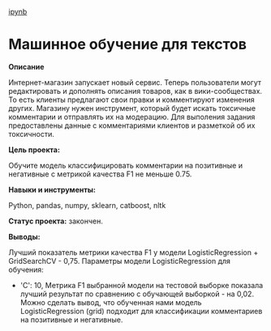 [ipynb](https://github.com/LarisaChekanova/yandex_practicum/blob/main/Машинное%20обучение%20для%20текстов/ML_NLP.ipynb)

# Машинное обучение для текстов

**Описание**

Интернет-магазин запускает новый сервис. Теперь пользователи могут редактировать и дополнять описания товаров, как в вики-сообществах. То есть клиенты предлагают свои правки и комментируют изменения других. Магазину нужен инструмент, который будет искать токсичные комментарии и отправлять их на модерацию.
Для выполения задания предоставлены данные с комментариями клиентов и разметкой об их токсичности.

**Цель проекта:**

Обучите модель классифицировать комментарии на позитивные и негативные с метрикой качества F1 не меньше 0.75.

**Навыки и инструменты:**

Python, pandas, numpy, sklearn, catboost, nltk

**Статус проекта:** закончен.

**Выводы:**

Лучший показатель метрики качества F1 у модели LogisticRegression + GridSearchCV - 0,75.
Параметры модели LogisticRegression для обучения:
- 'C': 10,
Метрика F1 выбранной модели на тестовой выборке показала лучший результат по сравнению с обучающей выборкой - на 0,02.
Можно сделать вывод, что обученная нами модель LogisticRegression (grid) подходит для классификации комментариев на позитивные и негативные.


